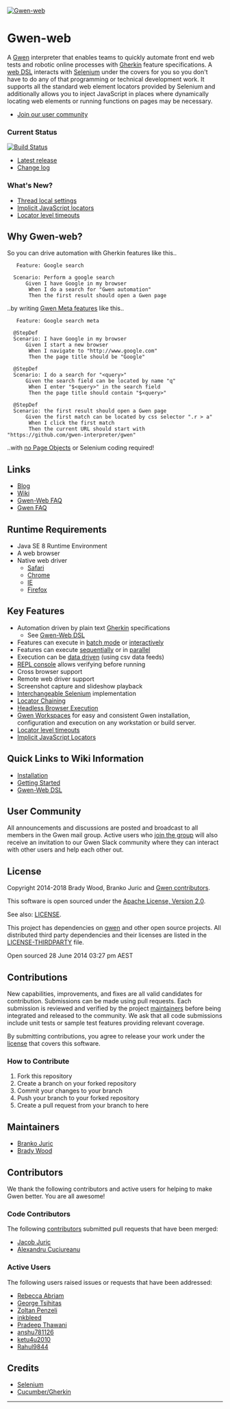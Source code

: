 [![Gwen-web](https://github.com/gwen-interpreter/gwen/wiki/img/gwen-attractor.png)](https://github.com/gwen-interpreter/gwen/wiki/The-Gwen-Logo)

Gwen-web
========

A [Gwen](https://github.com/gwen-interpreter/gwen) interpreter that enables teams to quickly automate front end web tests and robotic online processes with
[Gherkin](https://github.com/cucumber/cucumber/wiki/Gherkin) feature specifications.
A [web DSL](https://github.com/gwen-interpreter/gwen-web/wiki/Supported-DSL) interacts with
[Selenium](http://www.seleniumhq.org/projects/webdriver) under the covers for you so you don't have to do
any of that programming or technical development work. It supports all the standard web element locators provided by
Selenium and additionally allows you to inject JavaScript in places where dynamically locating web elements or running
functions on pages may be necessary.

- [Join our user community](#user-community)

### Current Status

[![Build Status](https://travis-ci.org/gwen-interpreter/gwen-web.svg?branch=master)](https://travis-ci.org/gwen-interpreter/gwen-web)

- [Latest release](https://github.com/gwen-interpreter/gwen-web/releases/latest)
- [Change log](CHANGELOG)

### What's New?

- [Thread local settings](https://github.com/gwen-interpreter/gwen-web/wiki/Supported-DSL#my-name-propertysetting-iswill-be-value)
- [Implicit JavaScript locators](https://github.com/gwen-interpreter/gwen-web/wiki/Implicit-JavaScript-Locators)
- [Locator level timeouts](https://github.com/gwen-interpreter/gwen-web/wiki/Locator-Level-Timeouts)

Why Gwen-web?
-------------
So you can drive automation with Gherkin features like this..
```gherkin
   Feature: Google search

  Scenario: Perform a google search
      Given I have Google in my browser
       When I do a search for "Gwen automation"
       Then the first result should open a Gwen page
```

..by writing [Gwen Meta features](https://github.com/gwen-interpreter/gwen/wiki/Meta-Features) like this..
```gherkin
   Feature: Google search meta

  @StepDef
  Scenario: I have Google in my browser
      Given I start a new browser
       When I navigate to "http://www.google.com"
       Then the page title should be "Google"

  @StepDef
  Scenario: I do a search for "<query>"
      Given the search field can be located by name "q"
       When I enter "$<query>" in the search field
       Then the page title should contain "$<query>"

  @StepDef
  Scenario: the first result should open a Gwen page
      Given the first match can be located by css selector ".r > a"
       When I click the first match
       Then the current URL should start with "https://github.com/gwen-interpreter/gwen"
```
..with [no Page Objects](https://gweninterpreter.wordpress.com/2016/03/08/nopageobjects-theres-no-long-way-to-go-were-already-there/) or Selenium coding required!

Links
-----

- [Blog](https://gweninterpreter.wordpress.com)
- [Wiki](https://github.com/gwen-interpreter/gwen-web/wiki)
- [Gwen-Web FAQ](https://github.com/gwen-interpreter/gwen-web/wiki/FAQ)
- [Gwen FAQ](https://github.com/gwen-interpreter/gwen/wiki/FAQ)

Runtime Requirements
--------------------

- Java SE 8 Runtime Environment
- A web browser
- Native web driver
  - [Safari](https://webkit.org/blog/6900/webdriver-support-in-safari-10/)
  - [Chrome](https://sites.google.com/a/chromium.org/chromedriver/)
  - [IE](https://github.com/SeleniumHQ/selenium/wiki/InternetExplorerDriver)
  - [Firefox](https://github.com/mozilla/geckodriver/releases)

Key Features
------------

- Automation driven by plain text [Gherkin](https://github.com/cucumber/cucumber/wiki/Gherkin) specifications
  - See [Gwen-Web DSL](http://htmlpreview.github.io/?https://github.com/gwen-interpreter/gwen-web/blob/master/docs/dsl/gwen-web-dsl.html)
- Features can execute in [batch mode](https://github.com/gwen-interpreter/gwen/wiki/Execution-Modes#batch-execution) or [interactively](https://github.com/gwen-interpreter/gwen/wiki/Execution-Modes#interactive-repl-execution)
- Features can execute [sequentially](https://github.com/gwen-interpreter/gwen/wiki/Execution-Modes#serial-execution) or in [parallel](https://github.com/gwen-interpreter/gwen/wiki/Execution-Modes#parallel-execution)
- Execution can be [data driven](https://github.com/gwen-interpreter/gwen/wiki/Execution-Modes#csv-data-feeds) (using csv data feeds)
- [REPL console](https://github.com/gwen-interpreter/gwen/wiki/REPL-Console) allows verifying before running
- Cross browser support
- Remote web driver support
- Screenshot capture and slideshow playback
- [Interchangeable Selenium](https://github.com/gwen-interpreter/gwen-web/wiki/Runtime-Settings#changing-the-selenium-version) implementation
- [Locator Chaining](https://github.com/gwen-interpreter/gwen-web/wiki/Locator-Chaining)
- [Headless Browser Execution](https://github.com/gwen-interpreter/gwen-web/wiki/Runtime-Settings#gwenwebbrowserheadless)
- [Gwen Workspaces](https://gweninterpreter.wordpress.com/2017/12/18/gwen-workspaces/) for easy and consistent Gwen installation, configuration and execution on any workstation or build server.
- [Locator level timeouts](https://github.com/gwen-interpreter/gwen-web/wiki/Locator-Level-Timeouts)
- [Implicit JavaScript Locators](https://github.com/gwen-interpreter/gwen-web/wiki/Implicit-JavaScript-Locators)

Quick Links to Wiki Information
-------------------------------
- [Installation](https://github.com/gwen-interpreter/gwen-web/wiki/Installation)
- [Getting Started](https://github.com/gwen-interpreter/gwen-web/wiki/Getting-Started)
- [Gwen-Web DSL](http://htmlpreview.github.io/?https://github.com/gwen-interpreter/gwen-web/blob/master/docs/dsl/gwen-web-dsl.html)

User Community
--------------

All announcements and discussions are posted and broadcast to all members in the Gwen mail group. Active users who
[join the group](https://groups.google.com/d/forum/gwen-interpreter) will also receive an invitation to our Gwen Slack
community where they can interact with other users and help each other out.

License
-------

Copyright 2014-2018 Brady Wood, Branko Juric and [Gwen contributors](#code-contributors).

This software is open sourced under the
[Apache License, Version 2.0](http://www.apache.org/licenses/LICENSE-2.0.txt).

See also: [LICENSE](LICENSE).

This project has dependencies on [gwen](https://github.com/gwen-interpreter/gwen) and other open source projects. All
distributed third party dependencies and their licenses are listed in the [LICENSE-THIRDPARTY](LICENSE-THIRDPARTY) file.

Open sourced 28 June 2014 03:27 pm AEST

Contributions
-------------

New capabilities, improvements, and fixes are all valid candidates for contribution. Submissions can be made using
pull requests. Each submission is reviewed and verified by the project [maintainers](#maintainers) before being
integrated and released to the community. We ask that all code submissions include unit tests or sample test features
providing relevant coverage.

By submitting contributions, you agree to release your work under the [license](#license) that covers this software.

### How to Contribute

1. Fork this repository
2. Create a branch on your forked repository
3. Commit your changes to your branch
4. Push your branch to your forked repository
5. Create a pull request from your branch to here

Maintainers
-----------

- [Branko Juric](https://github.com/bjuric)
- [Brady Wood](https://github.com/bradywood)

Contributors
------------

We thank the following contributors and active users for helping to make Gwen better. You are all awesome!

### Code Contributors

The following [contributors](https://github.com/gwen-interpreter/gwen/graphs/contributors) submitted pull requests
that have been merged:

- [Jacob Juric](https://github.com/TheReturningVoid)
- [Alexandru Cuciureanu](https://github.com/acuciureanu)

### Active Users

The following users raised issues or requests that have been addressed:

- [Rebecca Abriam](https://github.com/mairbar)
- [George Tsihitas](https://github.com/gtsihitas)
- [Zoltan Penzeli](https://github.com/siaynoq)
- [inkbleed](https://github.com/inkbleed)
- [Pradeep Thawani](https://github.com/pradeep-thawani)
- [anshu781126](https://github.com/anshu781126)
- [ketu4u2010](https://github.com/ketu4u2010)
- [Rahul9844](https://github.com/Rahul9844)

Credits
-------
- [Selenium](https://www.seleniumhq.org/)
- [Cucumber/Gherkin](https://github.com/cucumber/cucumber/wiki/Gherkin)

---

